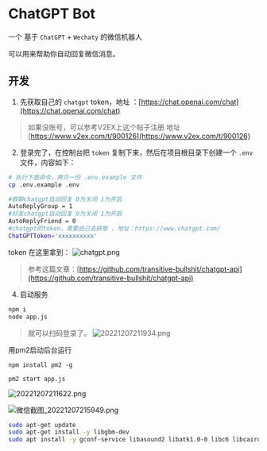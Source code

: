 # ChatGPT Bot

一个 基于 `ChatGPT` + `Wechaty` 的微信机器人

可以用来帮助你自动回复微信消息。

## 开发

1. 先获取自己的 `chatgpt` token，地址 ：[https://chat.openai.com/chat](https://chat.openai.com/chat)

> 如果没账号，可以参考V2EX上这个帖子注册 地址[https://www.v2ex.com/t/900126](https://www.v2ex.com/t/900126)

2. 登录完了，在控制台把 `token` 复制下来，然后在项目根目录下创建一个 `.env` 文件，内容如下：

```bash
# 执行下面命令，拷贝一份 .env.example 文件
cp .env.example .env
```

```bash
#群聊chatgpt自动回复 0为关闭 1为开启
AutoReplyGroup = 1
#好友chatgpt自动回复 0为关闭 1为开启 
AutoReplyFriend = 0
#chatgpt的token，需要自己去获取 ，地址：https://www.chatgpt.com/
ChatGPTToken='xxxxxxxxxx'
```

token 在这里拿到：
![chatgpt.png](https://vkceyugu.cdn.bspapp.com/VKCEYUGU-128f461c-6ea9-4838-95b2-1432c033d8e6/3b58d6e3-8abc-4ab8-916e-511c0b2bdf42.png)
> 参考这篇文章：[https://github.com/transitive-bullshit/chatgpt-api](https://github.com/transitive-bullshit/chatgpt-api)
4. 启动服务

```bash
npm i
node app.js
```
> 就可以扫码登录了。
![20221207211934.png](https://vkceyugu.cdn.bspapp.com/VKCEYUGU-128f461c-6ea9-4838-95b2-1432c033d8e6/d4ab1dfd-e667-4826-a7b2-b9171fde7f43.png)

用pm2启动后台运行
```
npm install pm2 -g

pm2 start app.js
```
![20221207211622.png](https://vkceyugu.cdn.bspapp.com/VKCEYUGU-128f461c-6ea9-4838-95b2-1432c033d8e6/511d26f4-4dd5-427c-b19e-fabdddb47207.png)




![微信截图_20221207215949.png](https://vkceyugu.cdn.bspapp.com/VKCEYUGU-128f461c-6ea9-4838-95b2-1432c033d8e6/beb1ea21-0e3c-4c47-9fc4-d67ba3752cf3.png)


```bash
sudo apt-get update
sudo apt-get install -y libgbm-dev
sudo apt install -y gconf-service libasound2 libatk1.0-0 libc6 libcairo2 libcups2 libdbus-1-3 libexpat1 libfontconfig1 libgcc1 libgconf-2-4 libgdk-pixbuf2.0-0 libglib2.0-0 libgtk-3-0 libnspr4 libpango-1.0-0 libpangocairo-1.0-0 libstdc++6 libx11-6 libx11-xcb1 libxcb1 libxcomposite1 libxcursor1 libxdamage1 libxext6 libxfixes3 libxi6 libxrandr2 libxrender1 libxss1 libxtst6 ca-certificates fonts-liberation libappindicator1 libnss3 lsb-release xdg-utils wget